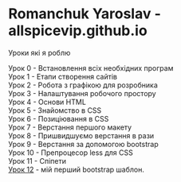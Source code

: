 # Romanchuk Yaroslav - allspicevip.github.io

Уроки які я роблю    
  
Урок 0 - Встановлення всіх необхідних програм    
Урок 1 - Етапи створення сайтів    
Урок 2 - Робота з графікою для розробника    
Урок 3 - Налаштування робочого простору    
Урок 4 - Основи HTML    
Урок 5 - Знайомство в CSS    
Урок 6 - Позиціювання в CSS    
Урок 7 - Верстання першого макету    
Урок 8 - Пришвидшуємо верстання в рази    
Урок 9 - Верстання за допомогою bootstrap    
Урок 10 - Препроцесор less для CSS    
Урок 11 - Спіпети    
[Урок 12](https://allspicevip.github.io/lesson_12/) - мій перший bootstrap шаблон.    
